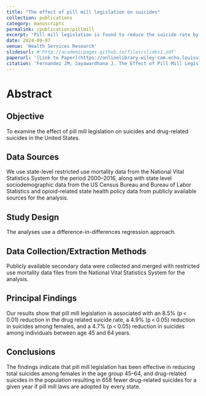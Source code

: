 ```yaml
---
title: "The effect of pill mill legislation on suicides"
collection: publications
category: manuscripts
permalink: /publication/pillmill
excerpt: 'Pill mill legislation is found to reduce the suicide rate by 4.9% among females and by 4.7% among individuals aged 45–64, and the drug-related suicide rate by 8.5% in the total population.'
date: 2024-09-07
venue: 'Health Services Research'
slidesurl: #'http://academicpages.github.io/files/slides1.pdf'
paperurl: '[Link to Paper](https://onlinelibrary-wiley-com.echo.louisville.edu/doi/full/10.1111/1475-6773.13984)'
citation: 'Fernandez JM, Jayawardhana J. The Effect of Pill Mill Legislation on Suicides. Health Services Research. 2022 Oct;57(5):1121-1135. doi: 10.1111/1475-6773.13984.'
---
```


# Abstract
## Objective
To examine the effect of pill mill legislation on suicides and drug-related suicides in the United States.

## Data Sources
We use state-level restricted use mortality data from the National Vital Statistics System for the period 2000–2016, along with state level sociodemographic data from the US Census Bureau and Bureau of Labor Statistics and opioid-related state health policy data from publicly available sources for the analysis.

## Study Design
The analyses use a difference-in-differences regression approach.

## Data Collection/Extraction Methods
Publicly available secondary data were collected and merged with restricted use mortality data files from the National Vital Statistics System for the analysis.

## Principal Findings
Our results show that pill mill legislation is associated with an 8.5% (p < 0.01) reduction in the drug related suicide rate, a 4.9% (p < 0.05) reduction in suicides among females, and a 4.7% (p < 0.05) reduction in suicides among individuals between age 45 and 64 years.

## Conclusions
The findings indicate that pill mill legislation has been effective in reducing total suicides among females in the age group 45–64, and drug-related suicides in the population resulting in 658 fewer drug-related suicides for a given year if pill mill laws are adopted by every state.
